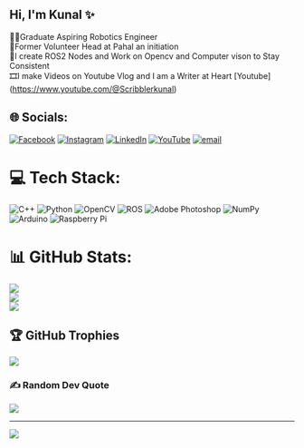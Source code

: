 ## Hi, I'm Kunal ✨

🧑‍🎓Graduate Aspiring Robotics Engineer<br/>
🙋Former Volunteer Head at Pahal an initiation<br/>
🦾I create ROS2 Nodes and Work on Opencv and Computer vison to Stay Consistent<br/>
🎞️I make Videos on Youtube Vlog and I am a Writer at Heart [Youtube] (https://www.youtube.com/@Scribblerkunal)<br/>

## 🌐 Socials:
[![Facebook](https://img.shields.io/badge/Facebook-%231877F2.svg?logo=Facebook&logoColor=white)](https://facebook.com/kunal.jadhav.9256) [![Instagram](https://img.shields.io/badge/Instagram-%23E4405F.svg?logo=Instagram&logoColor=white)](https://instagram.com/kj_cool_07) [![LinkedIn](https://img.shields.io/badge/LinkedIn-%230077B5.svg?logo=linkedin&logoColor=white)](https://linkedin.com/in/kunaljadhav07) [![YouTube](https://img.shields.io/badge/YouTube-%23FF0000.svg?logo=YouTube&logoColor=white)](https://youtube.com/@UCt-8yqCt-lgZ2LadgobzXhQ) [![email](https://img.shields.io/badge/Email-D14836?logo=gmail&logoColor=white)](mailto:connectkunaljadhav@gmail.com) 

# 💻 Tech Stack:
![C++](https://img.shields.io/badge/c++-%2300599C.svg?style=plastic&logo=c%2B%2B&logoColor=white) ![Python](https://img.shields.io/badge/python-3670A0?style=plastic&logo=python&logoColor=ffdd54) ![OpenCV](https://img.shields.io/badge/opencv-%23white.svg?style=plastic&logo=opencv&logoColor=white) ![ROS](https://img.shields.io/badge/ros-%230A0FF9.svg?style=plastic&logo=ros&logoColor=white) ![Adobe Photoshop](https://img.shields.io/badge/adobe%20photoshop-%2331A8FF.svg?style=plastic&logo=adobe%20photoshop&logoColor=white) ![NumPy](https://img.shields.io/badge/numpy-%23013243.svg?style=plastic&logo=numpy&logoColor=white) ![Arduino](https://img.shields.io/badge/-Arduino-00979D?style=plastic&logo=Arduino&logoColor=white) ![Raspberry Pi](https://img.shields.io/badge/-Raspberry_Pi-C51A4A?style=plastic&logo=Raspberry-Pi)
# 📊 GitHub Stats:
![](https://github-readme-stats.vercel.app/api?username=KunalJadhao&theme=merko&hide_border=false&include_all_commits=true&count_private=true)<br/>
![](https://nirzak-streak-stats.vercel.app/?user=KunalJadhao&theme=merko&hide_border=false)<br/>
![](https://github-readme-stats.vercel.app/api/top-langs/?username=KunalJadhao&theme=merko&hide_border=false&include_all_commits=true&count_private=true&layout=compact)

## 🏆 GitHub Trophies
![](https://github-profile-trophy.vercel.app/?username=KunalJadhao&theme=merko&no-frame=true&no-bg=false&margin-w=4)

### ✍️ Random Dev Quote
![](https://quotes-github-readme.vercel.app/api?type=horizontal&theme=radical)

---
[![](https://visitcount.itsvg.in/api?id=KunalJadhao&icon=6&color=0)](https://visitcount.itsvg.in)

<!-- Proudly created with GPRM ( https://gprm.itsvg.in ) -->
